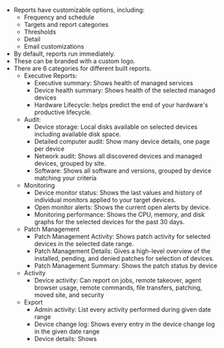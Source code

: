 - Reports have customizable options, including:
	- Frequency and schedule
	- Targets and report categories
	- Thresholds
	- Detail
	- Email customizations
- By default, reports run immediately.
- These can be branded with a custom logo.
- There are 6 categories for different built reports.
	- Executive Reports:
		- Executive summary: Shows health of managed services
		- Device health summary: Shows health of the selected managed devices
		- Hardware Lifecycle: helps predict the end of your hardware's productive lifecycle.
	- Audit:
		- Device storage: Local disks available on selected devices including available disk space.
		- Detailed computer audit: Show many device details, one page per device
		- Network audit: Shows all discovered devices and managed devices, grouped by site.
		- Software: Shows all software and versions, grouped by device matching your criteria
	- Monitoring
		- Device monitor status: Shows the last values and history of individual monitors applied to your target devices.
		- Open monitor alerts: Shows the current open alerts by device.
		- Monitoring performance: Shows the CPU, memory, and disk graphs for the selected devices for the past 30 days.
	- Patch Management
		- Patch Management Activity: Shows patch activity for selected devices in the selected date range.
		- Patch Management Details: Gives a high-level overview of the installed, pending, and denied patches for selection of devices.
		- Patch Management Summary: Shows the patch status by device
	- Activity
		- Device activity: Can report on jobs, remote takeover, agent browser usage, remote commands, file transfers, patching, moved site, and security
	- Export
		- Admin activity: List every activity performed during given date range
		- Device change log: Shows every entry in the device change log in the given date range
		- Device details: Shows 